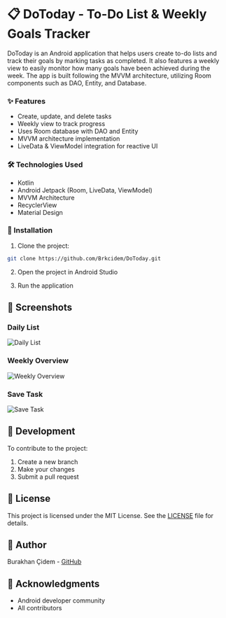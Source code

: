 # 📋 DoToday - To-Do List & Weekly Goals Tracker

DoToday is an Android application that helps users create to-do lists and track their goals by marking tasks as completed. It also features a weekly view to easily monitor how many goals have been achieved during the week. The app is built following the MVVM architecture, utilizing Room components such as DAO, Entity, and Database.

### ✨ Features

- Create, update, and delete tasks  
- Weekly view to track progress  
- Uses Room database with DAO and Entity  
- MVVM architecture implementation  
- LiveData & ViewModel integration for reactive UI  

### 🛠️ Technologies Used

- Kotlin  
- Android Jetpack (Room, LiveData, ViewModel)  
- MVVM Architecture  
- RecyclerView  
- Material Design  

### 🚀 Installation

1. Clone the project:  
```bash
git clone https://github.com/Brkcidem/DoToday.git
```

2. Open the project in Android Studio

3. Run the application

## 📱 Screenshots

### Daily List
![Daily List](screenshots/DailyList.png)

### Weekly Overview
![Weekly Overview](screenshots/WeeklyOverview.png)

### Save Task
![Save Task](screenshots/SaveTask.png)

## 🔧 Development

To contribute to the project:

1. Create a new branch
2. Make your changes
3. Submit a pull request

## 📝 License

This project is licensed under the MIT License. See the [LICENSE](LICENSE) file for details.

## 👤 Author

Burakhan Çidem - [GitHub](https://github.com/Brkcidem)

## 🙏 Acknowledgments

- Android developer community
- All contributors
